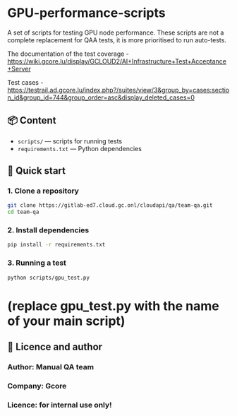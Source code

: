 # GPU-performance-scripts
A set of scripts for testing GPU node performance. These scripts are not a complete replacement for QAA tests, it is more prioritised to run auto-tests.

The documentation of the test coverage - https://wiki.gcore.lu/display/GCLOUD2/AI+Infrastructure+Test+Acceptance+Server

Test cases - https://testrail.ad.gcore.lu/index.php?/suites/view/3&group_by=cases:section_id&group_id=744&group_order=asc&display_deleted_cases=0

## 📦 Content

- `scripts/` — scripts for running tests
- `requirements.txt` — Python dependencies

## 🚀 Quick start

### 1. Clone a repository
```bash
git clone https://gitlab-ed7.cloud.gc.onl/cloudapi/qa/team-qa.git
cd team-qa
```

### 2. Install dependencies
```bash
pip install -r requirements.txt
```

### 3. Running a test
```bash
python scripts/gpu_test.py
```
# (replace gpu_test.py with the name of your main script)

## 📄 Licence and author
### Author: Manual QA team
### Company: Gcore
### Licence: for internal use only!